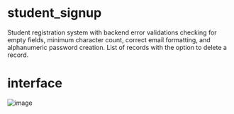 # student_signup
Student registration system with backend error validations checking for empty fields, minimum character count, correct email formatting, and alphanumeric password creation. List of records with the option to delete a record. <br>
# interface
![image](https://github.com/user-attachments/assets/5818782d-f79a-4c7c-9141-bf0246115923)



